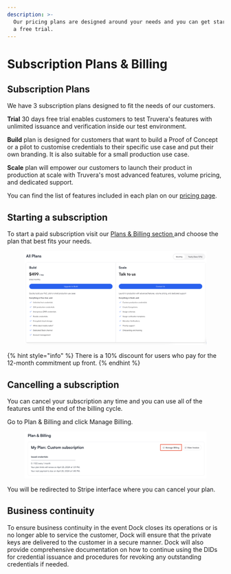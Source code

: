 ```yaml
---
description: >-
  Our pricing plans are designed around your needs and you can get started with
  a free trial.
---
```


# Subscription Plans & Billing

## Subscription Plans

We have 3 subscription plans designed to fit the needs of our customers.

**Trial** 30 days free trial enables customers to test Truvera's features with unlimited issuance and verification inside our test environment.

**Build** plan is designed for customers that want to build a Proof of Concept or a pilot to customise credentials to their specific use case and put their own branding. It is also suitable for a small production use case.

**Scale** plan will empower our customers to launch their product in production at scale with Truvera's most advanced features, volume pricing, and dedicated support.

You can find the list of features included in each plan on our [pricing page](https://www.dock.io/pricing).

## Starting a subscription

To start a paid subscription visit our [Plans & Billing section ](https://truvera.io/plans)and choose the plan that best fits your needs.

<figure><img src="../.gitbook/assets/Screenshot 2024-04-18 at 17.23.48.png" alt=""><figcaption></figcaption></figure>

{% hint style="info" %}
There is a 10% discount for users who pay for the 12-month commitment up front.
{% endhint %}

## Cancelling a subscription <a href="#h_253e8060a6" id="h_253e8060a6"></a>

You can cancel your subscription any time and you can use all of the features until the end of the billing cycle.

Go to Plan & Billing and click Manage Billing.

<figure><img src="../.gitbook/assets/Screenshot 2024-04-11 at 16.52.47.png" alt=""><figcaption></figcaption></figure>

You will be redirected to Stripe interface where you can cancel your plan.

## Business continuity

To ensure business continuity  in the event Dock closes its operations or is no longer able to service the customer, Dock will ensure that the private keys are delivered to the customer in a secure manner. Dock will also provide comprehensive documentation on how to continue using the DIDs for credential issuance and procedures for revoking any outstanding credentials if needed.
